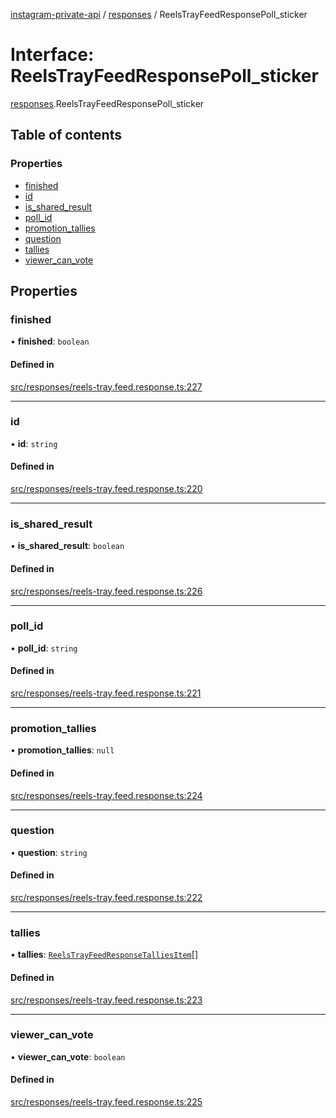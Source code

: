 [instagram-private-api](../../README.md) / [responses](../../modules/responses.md) / ReelsTrayFeedResponsePoll_sticker

# Interface: ReelsTrayFeedResponsePoll\_sticker

[responses](../../modules/responses.md).ReelsTrayFeedResponsePoll_sticker

## Table of contents

### Properties

- [finished](ReelsTrayFeedResponsePoll_sticker.md#finished)
- [id](ReelsTrayFeedResponsePoll_sticker.md#id)
- [is\_shared\_result](ReelsTrayFeedResponsePoll_sticker.md#is_shared_result)
- [poll\_id](ReelsTrayFeedResponsePoll_sticker.md#poll_id)
- [promotion\_tallies](ReelsTrayFeedResponsePoll_sticker.md#promotion_tallies)
- [question](ReelsTrayFeedResponsePoll_sticker.md#question)
- [tallies](ReelsTrayFeedResponsePoll_sticker.md#tallies)
- [viewer\_can\_vote](ReelsTrayFeedResponsePoll_sticker.md#viewer_can_vote)

## Properties

### finished

• **finished**: `boolean`

#### Defined in

[src/responses/reels-tray.feed.response.ts:227](https://github.com/Nerixyz/instagram-private-api/blob/b3351b9/src/responses/reels-tray.feed.response.ts#L227)

___

### id

• **id**: `string`

#### Defined in

[src/responses/reels-tray.feed.response.ts:220](https://github.com/Nerixyz/instagram-private-api/blob/b3351b9/src/responses/reels-tray.feed.response.ts#L220)

___

### is\_shared\_result

• **is\_shared\_result**: `boolean`

#### Defined in

[src/responses/reels-tray.feed.response.ts:226](https://github.com/Nerixyz/instagram-private-api/blob/b3351b9/src/responses/reels-tray.feed.response.ts#L226)

___

### poll\_id

• **poll\_id**: `string`

#### Defined in

[src/responses/reels-tray.feed.response.ts:221](https://github.com/Nerixyz/instagram-private-api/blob/b3351b9/src/responses/reels-tray.feed.response.ts#L221)

___

### promotion\_tallies

• **promotion\_tallies**: ``null``

#### Defined in

[src/responses/reels-tray.feed.response.ts:224](https://github.com/Nerixyz/instagram-private-api/blob/b3351b9/src/responses/reels-tray.feed.response.ts#L224)

___

### question

• **question**: `string`

#### Defined in

[src/responses/reels-tray.feed.response.ts:222](https://github.com/Nerixyz/instagram-private-api/blob/b3351b9/src/responses/reels-tray.feed.response.ts#L222)

___

### tallies

• **tallies**: [`ReelsTrayFeedResponseTalliesItem`](ReelsTrayFeedResponseTalliesItem.md)[]

#### Defined in

[src/responses/reels-tray.feed.response.ts:223](https://github.com/Nerixyz/instagram-private-api/blob/b3351b9/src/responses/reels-tray.feed.response.ts#L223)

___

### viewer\_can\_vote

• **viewer\_can\_vote**: `boolean`

#### Defined in

[src/responses/reels-tray.feed.response.ts:225](https://github.com/Nerixyz/instagram-private-api/blob/b3351b9/src/responses/reels-tray.feed.response.ts#L225)
